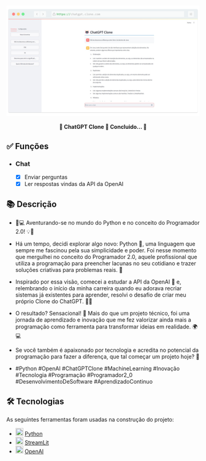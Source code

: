 <h1 align="center">
   <img src="./prints/logo.png" width="800" align="center">
</h1>

<h4 align="center"> 
	🚧 ChatGPT Clone 🚀 Concluido...  🚧
</h4>

## ✅ Funções

- <h3>Chat</h3>

    - [x] Enviar perguntas
    - [x] Ler respostas vindas da API da OpenAI

## 📚 Descrição

- 🚀💻 Aventurando-se no mundo do Python e no conceito do Programador 2.0! 💡🤖

- Há um tempo, decidi explorar algo novo: Python 🐍, uma linguagem que sempre me fascinou pela sua simplicidade e poder. Foi nesse momento que mergulhei no conceito do Programador 2.0, aquele profissional que utiliza a programação para preencher lacunas no seu cotidiano e trazer soluções criativas para problemas reais. 🌟

- Inspirado por essa visão, comecei a estudar a API da OpenAI 🧠 e, relembrando o início da minha carreira quando eu adorava recriar sistemas já existentes para aprender, resolvi o desafio de criar meu próprio Clone do ChatGPT. 💬✨

- O resultado? Sensacional! 🎉 Mais do que um projeto técnico, foi uma jornada de aprendizado e inovação que me fez valorizar ainda mais a programação como ferramenta para transformar ideias em realidade. 🌍💻

- Se você também é apaixonado por tecnologia e acredita no potencial da programação para fazer a diferença, que tal começar um projeto hoje? 🚀
  
-  #Python #OpenAI #ChatGPTClone #MachineLearning #Inovação #Tecnologia #Programação #Programador2_0 #DesenvolvimentoDeSoftware #AprendizadoContinuo

## 🛠 Tecnologias

As seguintes ferramentas foram usadas na construção do projeto:

- <img src="https://cdn.jsdelivr.net/gh/devicons/devicon@latest/icons/python/python-original.svg" height="20" width="20"/> [Python](https://www.java.com/pt-BR)
- <img src="https://cdn.jsdelivr.net/gh/devicons/devicon@latest/icons/streamlit/streamlit-original.svg" height="20" width="20"/> [StreamLit](https://spring.io/projects/spring-boot)
- <img src="https://cdn.jsdelivr.net/gh/devicons/devicon@latest/icons/openapi/openapi-original.svg" height="20" width="20"/> [OpenAI](https://www.mysql.com/)